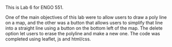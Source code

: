 This is Lab 6 for ENGO 551.

One of the main objectives of this lab were to allow users to draw a poly line on a map, 
and the other was a button that allows users to simplify that line into a straight line using a button on the bottom left of the map.
The delete option let users to erase the polyline and make a new one.
The code was completed using leaflet, js and html/css.
